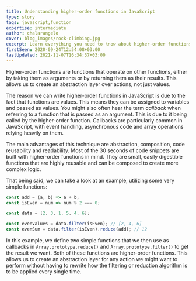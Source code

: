 ```yaml
---
title: Understanding higher-order functions in JavaScript
type: story
tags: javascript,function
expertise: intermediate
author: chalarangelo
cover: blog_images/rock-climbing.jpg
excerpt: Learn everything you need to know about higher-order functions with this short guide and level up your programming skills.
firstSeen: 2020-09-24T12:54:08+03:00
lastUpdated: 2021-11-07T16:34:37+03:00
---
```


Higher-order functions are functions that operate on other functions, either by taking them as arguments or by returning them as their results. This allows us to create an abstraction layer over actions, not just values.

The reason we can write higher-order functions in JavaScript is due to the fact that functions are values. This means they can be assigned to variables and passed as values. You might also often hear the term _callback_ when referring to a function that is passed as an argument. This is due to it being called by the higher-order function. Callbacks are particularly common in JavaScript, with event handling, asynchronous code and array operations relying heavily on them.

The main advantages of this technique are abstraction, composition, code reusability and readability. Most of the 30 seconds of code snippets are built with higher-order functions in mind. They are small, easily digestible functions that are highly reusable and can be composed to create more complex logic.

That being said, we can take a look at an example, utilizing some very simple functions:

```js
const add = (a, b) => a + b;
const isEven = num => num % 2 === 0;

const data = [2, 3, 1, 5, 4, 6];

const evenValues = data.filter(isEven); // [2, 4, 6]
const evenSum = data.filter(isEven).reduce(add); // 12
```

In this example, we define two simple functions that we then use as callbacks in `Array.prototype.reduce()` and `Array.prototype.filter()` to get the result we want. Both of these functions are higher-order functions. This allows us to create an abstraction layer for any action we might want to perform without having to rewrite how the filtering or reduction algorithm is to be applied every single time.
